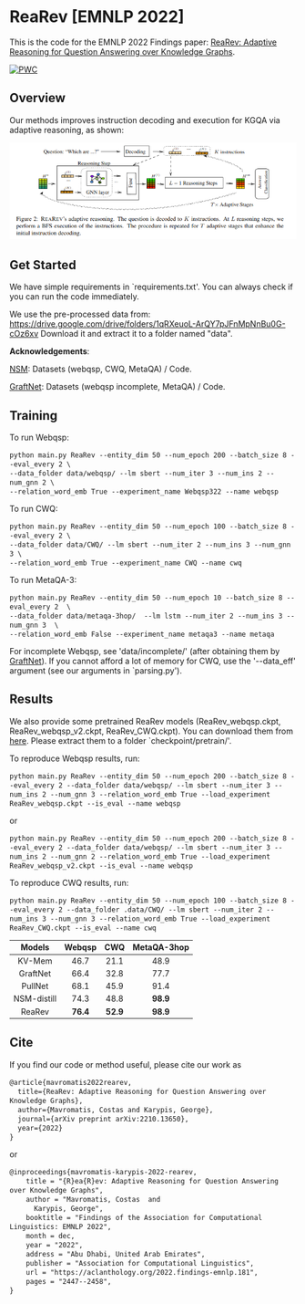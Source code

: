 # ReaRev [EMNLP 2022]
This is the code for the EMNLP 2022 Findings paper: [ReaRev: Adaptive Reasoning for Question Answering over Knowledge
Graphs](https://arxiv.org/abs/2210.13650).

[![PWC](https://img.shields.io/endpoint.svg?url=https://paperswithcode.com/badge/rearev-adaptive-reasoning-for-question/semantic-parsing-on-webquestionssp)](https://paperswithcode.com/sota/semantic-parsing-on-webquestionssp?p=rearev-adaptive-reasoning-for-question)

## Overview 
Our methods improves instruction decoding and execution for KGQA via adaptive reasoning, as shown:

![](./Rearev_framework.png)


## Get Started
We have simple requirements in `requirements.txt'. You can always check if you can run the code immediately.

We use the pre-processed data from: https://drive.google.com/drive/folders/1qRXeuoL-ArQY7pJFnMpNnBu0G-cOz6xv
Download it and extract it to a folder named "data".

__Acknowledgements__: 

[NSM](https://github.com/RichardHGL/WSDM2021_NSM): Datasets (webqsp, CWQ, MetaQA) / Code.

[GraftNet](https://github.com/haitian-sun/GraftNet): Datasets (webqsp incomplete, MetaQA) / Code.

## Training

To run Webqsp:
```
python main.py ReaRev --entity_dim 50 --num_epoch 200 --batch_size 8 --eval_every 2 \ 
--data_folder data/webqsp/ --lm sbert --num_iter 3 --num_ins 2 --num_gnn 2 \
--relation_word_emb True --experiment_name Webqsp322 --name webqsp
```

To run CWQ:
```
python main.py ReaRev --entity_dim 50 --num_epoch 100 --batch_size 8 --eval_every 2 \
--data_folder data/CWQ/ --lm sbert --num_iter 2 --num_ins 3 --num_gnn 3 \
--relation_word_emb True --experiment_name CWQ --name cwq
```
To run MetaQA-3:
```
python main.py ReaRev --entity_dim 50 --num_epoch 10 --batch_size 8 --eval_every 2  \
--data_folder data/metaqa-3hop/  --lm lstm --num_iter 2 --num_ins 3 --num_gnn 3  \
--relation_word_emb False --experiment_name metaqa3 --name metaqa 
```

For incomplete Webqsp, see  'data/incomplete/' (after obtaining them by [GraftNet](https://github.com/haitian-sun/GraftNet)). If you cannot afford a lot of memory for CWQ, use the '--data_eff' argument (see our arguments in `parsing.py').

## Results

We also provide some pretrained ReaRev models (ReaRev_webqsp.ckpt, ReaRev_webqsp_v2.ckpt, ReaRev_CWQ.ckpt). You can download them from [here](https://drive.google.com/file/d/1p7eLSsSKkZQxB32mT5lMsthVP6R_3x1j/view?usp=share_link). Please extract them to a folder `checkpoint/pretrain/'.

To reproduce Webqsp results, run:
```
python main.py ReaRev --entity_dim 50 --num_epoch 200 --batch_size 8 --eval_every 2 --data_folder data/webqsp/ --lm sbert --num_iter 3 --num_ins 2 --num_gnn 3 --relation_word_emb True --load_experiment ReaRev_webqsp.ckpt --is_eval --name webqsp
```
or
```
python main.py ReaRev --entity_dim 50 --num_epoch 200 --batch_size 8 --eval_every 2 --data_folder data/webqsp/ --lm sbert --num_iter 3 --num_ins 2 --num_gnn 2 --relation_word_emb True --load_experiment ReaRev_webqsp_v2.ckpt --is_eval --name webqsp
```

To reproduce CWQ results, run:
```
python main.py ReaRev --entity_dim 50 --num_epoch 100 --batch_size 8 --eval_every 2 --data_folder .data/CWQ/ --lm sbert --num_iter 2 --num_ins 3 --num_gnn 3 --relation_word_emb True --load_experiment ReaRev_CWQ.ckpt --is_eval --name cwq
```

|Models | Webqsp| CWQ | MetaQA-3hop|
|:---:|:---:|:---:|:---:|
|KV-Mem| 46.7 | 21.1| 48.9 |
|GraftNet| 66.4 | 32.8 |77.7 |
|PullNet| 68.1 |  45.9 | 91.4| 
|NSM-distill| 74.3 | 48.8 | **98.9** |
|ReaRev| **76.4** | **52.9** | **98.9** |

## Cite
If you find our code or method useful, please cite our work as
```
@article{mavromatis2022rearev,
  title={ReaRev: Adaptive Reasoning for Question Answering over Knowledge Graphs},
  author={Mavromatis, Costas and Karypis, George},
  journal={arXiv preprint arXiv:2210.13650},
  year={2022}
}
```
or
```
@inproceedings{mavromatis-karypis-2022-rearev,
    title = "{R}ea{R}ev: Adaptive Reasoning for Question Answering over Knowledge Graphs",
    author = "Mavromatis, Costas  and
      Karypis, George",
    booktitle = "Findings of the Association for Computational Linguistics: EMNLP 2022",
    month = dec,
    year = "2022",
    address = "Abu Dhabi, United Arab Emirates",
    publisher = "Association for Computational Linguistics",
    url = "https://aclanthology.org/2022.findings-emnlp.181",
    pages = "2447--2458",
}
```
